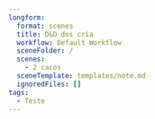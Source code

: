 ```yaml
---
longform:
  format: scenes
  title: D&D dos cria
  workflow: Default Workflow
  sceneFolder: /
  scenes:
    - 2 cacos
  sceneTemplate: templates/note.md
  ignoredFiles: []
tags:
  - Teste
---
```

